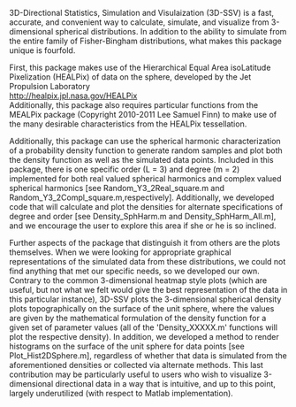 3D-Directional Statistics, Simulation and Visulaization (3D-SSV) is a fast, accurate, and convenient way to calculate, simulate, and visualize from 3-dimensional spherical distributions.  In addition to the ability to simulate from the entire family of Fisher-Bingham distributions, what makes this package unique is fourfold.

First, this package makes use of the Hierarchical Equal Area isoLatitude Pixelization (HEALPix) of data on the sphere, developed by the Jet Propulsion Laboratory\
<http://healpix.jpl.nasa.gov/HEALPix>\
Additionally, this package also requires particular functions from the MEALPix package (Copyright 2010-2011 Lee Samuel Finn) to make use of the many desirable characteristics from the HEALPix tessellation.

Additionally, this package can use the spherical harmonic characterization of a probability density function to generate random samples and plot both the density function as well as the simulated data points.  Included in this package, there is one specific order (L = 3) and degree (m = 2) implemented for both real valued spherical harmonics and complex valued spherical harmonics [see Random_Y3_2Real_square.m and Random_Y3_2Compl_square.m,respectively]. Additionally, we developed code that will calculate and plot
the densities for alternate specifications of degree and order [see Density_SphHarm.m and Density_SphHarm_All.m], and we encourage the user to explore this area if she or he is so inclined.

Further aspects of the package that distinguish it from others are the plots themselves.  When we were looking for appropriate graphical representations of the simulated data from these distributions, we could not find anything that met our specific needs, so we developed our own.  Contrary to the common 3-dimensional heatmap style plots (which are useful, but not what we felt would give the best representation of the data in this particular instance), 3D-SSV plots the 3-dimensional spherical density plots topographically on the surface of the unit sphere, where the values are given by the mathematical formulation of the density function for a given set of parameter values (all of the 'Density_XXXXX.m' functions will plot the respective density). In addition,
we developed a method to render histograms on the surface of the unit sphere for data points [see Plot_Hist2DSphere.m], regardless of whether that data is simulated from the aforementioned densities or collected via alternate methods.  This last contribution may be particularly useful to users who wish to visualize 3-dimensional directional data in a way that is intuitive, and up to this point, largely underutilized (with respect to Matlab implementation).
